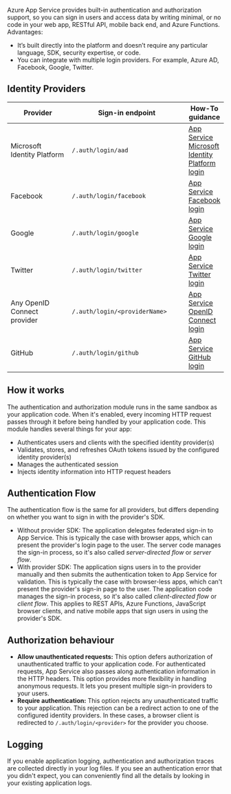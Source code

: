 Azure App Service provides built-in authentication and authorization support, so you can sign in users and access data by writing minimal, or no code in your web app, RESTful API, mobile back end, and Azure Functions. Advantages:

-   It’s built directly into the platform and doesn’t require any particular language, SDK, security expertise, or code.
-   You can integrate with multiple login providers. For example, Azure AD, Facebook, Google, Twitter.

## Identity Providers

<table><thead><tr><th width="199.33333333333331">Provider</th><th width="303">Sign-in endpoint</th><th>How-To guidance</th></tr></thead><tbody><tr><td>Microsoft Identity Platform</td><td><code>/.auth/login/aad</code></td><td><a href="https://learn.microsoft.com/en-us/azure/app-service/configure-authentication-provider-aad">App Service Microsoft Identity Platform login</a></td></tr><tr><td>Facebook</td><td><code>/.auth/login/facebook</code></td><td><a href="https://learn.microsoft.com/en-us/azure/app-service/configure-authentication-provider-facebook">App Service Facebook login</a></td></tr><tr><td>Google</td><td><code>/.auth/login/google</code></td><td><a href="https://learn.microsoft.com/en-us/azure/app-service/configure-authentication-provider-google">App Service Google login</a></td></tr><tr><td>Twitter</td><td><code>/.auth/login/twitter</code></td><td><a href="https://learn.microsoft.com/en-us/azure/app-service/configure-authentication-provider-twitter">App Service Twitter login</a></td></tr><tr><td>Any OpenID Connect provider</td><td><code>/.auth/login/&#x3C;providerName></code></td><td><a href="https://learn.microsoft.com/en-us/azure/app-service/configure-authentication-provider-openid-connect">App Service OpenID Connect login</a></td></tr><tr><td>GitHub</td><td><code>/.auth/login/github</code></td><td><a href="https://learn.microsoft.com/en-us/azure/app-service/configure-authentication-provider-github">App Service GitHub login</a></td></tr></tbody></table>

## How it works

The authentication and authorization module runs in the same sandbox as your application code. When it's enabled, every incoming HTTP request passes through it before being handled by your application code. This module handles several things for your app:

-   Authenticates users and clients with the specified identity provider(s)
-   Validates, stores, and refreshes OAuth tokens issued by the configured identity provider(s)
-   Manages the authenticated session
-   Injects identity information into HTTP request headers

## Authentication Flow

The authentication flow is the same for all providers, but differs depending on whether you want to sign in with the provider's SDK.

-   Without provider SDK: The application delegates federated sign-in to App Service. This is typically the case with browser apps, which can present the provider's login page to the user. The server code manages the sign-in process, so it's also called _server-directed flow_ or _server flow_.
-   With provider SDK: The application signs users in to the provider manually and then submits the authentication token to App Service for validation. This is typically the case with browser-less apps, which can't present the provider's sign-in page to the user. The application code manages the sign-in process, so it's also called _client-directed flow_ or _client flow_. This applies to REST APIs, Azure Functions, JavaScript browser clients, and native mobile apps that sign users in using the provider's SDK.

## Authorization behaviour

-   **Allow unauthenticated requests:** This option defers authorization of unauthenticated traffic to your application code. For authenticated requests, App Service also passes along authentication information in the HTTP headers. This option provides more flexibility in handling anonymous requests. It lets you present multiple sign-in providers to your users.
-   **Require authentication:** This option rejects any unauthenticated traffic to your application. This rejection can be a redirect action to one of the configured identity providers. In these cases, a browser client is redirected to `/.auth/login/<provider>` for the provider you choose.

## Logging

If you enable application logging, authentication and authorization traces are collected directly in your log files. If you see an authentication error that you didn't expect, you can conveniently find all the details by looking in your existing application logs.
